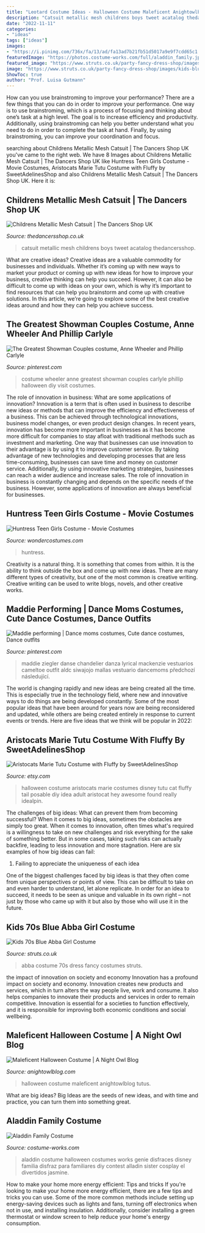 ```yaml
---
title: "Leotard Costume Ideas - Halloween Costume Maleficent Anightowlblog Tutus"
description: "Catsuit metallic mesh childrens boys tweet acatalog thedancersshop"
date: "2022-11-11"
categories:
- "ideas"
tags: ["ideas"]
images:
- "https://i.pinimg.com/736x/fa/13/ad/fa13ad7b21fb51d5017a9e9f7cdd65c1.jpg"
featuredImage: "https://photos.costume-works.com/full/aladdin_family.jpg"
featured_image: "https://www.struts.co.uk/party-fancy-dress-shop/images/kids-blue-70s-abba-costume_01.jpg"
image: "https://www.struts.co.uk/party-fancy-dress-shop/images/kids-blue-70s-abba-costume_01.jpg"
ShowToc: true
author: "Prof. Luisa Gutmann"
---
```



How can you use brainstroming to improve your performance?
There are a few things that you can do in order to improve your performance. One way is to use brainstroming, which is a process of focusing and thinking about one’s task at a high level. The goal is to increase efficiency and productivity. Additionally, using brainstroming can help you better understand what you need to do in order to complete the task at hand. Finally, by using brainstroming, you can improve your coordination and focus.

	

		
searching about Childrens Metallic Mesh Catsuit | The Dancers Shop UK you've came to the right web. We have 8 Images about Childrens Metallic Mesh Catsuit | The Dancers Shop UK like Huntress Teen Girls Costume - Movie Costumes, Aristocats Marie Tutu Costume with Fluffy by SweetAdelinesShop and also Childrens Metallic Mesh Catsuit | The Dancers Shop UK. Here it is:
		
    
## Childrens Metallic Mesh Catsuit | The Dancers Shop UK

<img loading=lazy src="http://thedancersshop.co.uk/acatalog/metallic-mesh-catsuit-boys-lrg.jpg" onerror="this.onerror=null;this.src='https://tse2.mm.bing.net/th?id=OIP.DQDkOtp7kylTx5d67rSHEQHaHa&amp;pid=15.1';" alt="Childrens Metallic Mesh Catsuit | The Dancers Shop UK">

_Source: thedancersshop.co.uk_

>catsuit metallic mesh childrens boys tweet acatalog thedancersshop. 

	

What are creative ideas?
Creative ideas are a valuable commodity for businesses and individuals. Whether it’s coming up with new ways to market your product or coming up with new ideas for how to improve your business, creative thinking can help you succeed. However, it can also be difficult to come up with ideas on your own, which is why it’s important to find resources that can help you brainstorm and come up with creative solutions. In this article, we’re going to explore some of the best creative ideas around and how they can help you achieve success.

    
## The Greatest Showman Couples Costume, Anne Wheeler And Phillip Carlyle

<img loading=lazy src="https://i.pinimg.com/736x/fa/13/ad/fa13ad7b21fb51d5017a9e9f7cdd65c1.jpg" onerror="this.onerror=null;this.src='https://tse2.mm.bing.net/th?id=OIP.evIsog1a-oIZ8H9L5SrlugHaJ3&amp;pid=15.1';" alt="The Greatest Showman Couples costume, Anne Wheeler and Phillip Carlyle">

_Source: pinterest.com_

>costume wheeler anne greatest showman couples carlyle phillip halloween diy visit costumes. 

	

The role of innovation in business: What are some applications of innovation?
Innovation is a term that is often used in business to describe new ideas or methods that can improve the efficiency and effectiveness of a business. This can be achieved through technological innovations, business model changes, or even product design changes. In recent years, innovation has become more important in businesses as it has become more difficult for companies to stay afloat with traditional methods such as investment and marketing. One way that businesses can use innovation to their advantage is by using it to improve customer service. By taking advantage of new technologies and developing processes that are less time-consuming, businesses can save time and money on customer service. Additionally, by using innovative marketing strategies, businesses can reach a wider audience and increase sales. The role of innovation in business is constantly changing and depends on the specific needs of the business. However, some applications of innovation are always beneficial for businesses.

    
## Huntress Teen Girls Costume - Movie Costumes

<img loading=lazy src="https://img.wondercostumes.com/products/17-3/huntress-teen-costume.jpg" onerror="this.onerror=null;this.src='https://tse4.mm.bing.net/th?id=OIP.uyMs8pa58_OYlOvoGGygegHaKX&amp;pid=15.1';" alt="Huntress Teen Girls Costume - Movie Costumes">

_Source: wondercostumes.com_

>huntress. 

	

Creativity is a natural thing. It is something that comes from within. It is the ability to think outside the box and come up with new ideas. There are many different types of creativity, but one of the most common is creative writing. Creative writing can be used to write blogs, novels, and other creative works.

    
## Maddie Performing | Dance Moms Costumes, Cute Dance Costumes, Dance Outfits

<img loading=lazy src="https://i.pinimg.com/736x/00/1f/ec/001fece6223133dd04b50c0329f783e4.jpg" onerror="this.onerror=null;this.src='https://tse1.mm.bing.net/th?id=OIP.S4yZ8dTfMK3TkTPhHT8vMQHaLu&amp;pid=15.1';" alt="Maddie performing | Dance moms costumes, Cute dance costumes, Dance outfits">

_Source: pinterest.com_

>maddie ziegler danse chandelier danza lyrical mackenzie vestuarios cameltoe outfit aldc siwajojo mallas vestuario dancemoms předchozí následující. 

	

The world is changing rapidly and new ideas are being created all the time. This is especially true in the technology field, where new and innovative ways to do things are being developed constantly. Some of the most popular ideas that have been around for years now are being reconsidered and updated, while others are being created entirely in response to current events or trends. Here are five ideas that we think will be popular in 2022:

    
## Aristocats Marie Tutu Costume With Fluffy By SweetAdelinesShop

<img loading=lazy src="https://img1.etsystatic.com/032/0/6353865/il_570xN.646897775_ja1p.jpg" onerror="this.onerror=null;this.src='https://tse3.mm.bing.net/th?id=OIP.SQY4BROBTsLFX_rYbRg2lQHaLn&amp;pid=15.1';" alt="Aristocats Marie Tutu Costume with Fluffy by SweetAdelinesShop">

_Source: etsy.com_

>halloween costume aristocats marie costumes disney tutu cat fluffy tail posable diy idea adult aristocat hey awesome found really idealpin. 

	

The challenges of big ideas: What can prevent them from becoming successful?
When it comes to big ideas, sometimes the obstacles are simply too great. When it comes to innovation, often times what's required is a willingness to take on new challenges and risk everything for the sake of something better. But in some cases, taking such risks can actually backfire, leading to less innovation and more stagnation. Here are six examples of how big ideas can fail:
1) Failing to appreciate the uniqueness of each idea

One of the biggest challenges faced by big ideas is that they often come from unique perspectives or points of view. This can be difficult to take on and even harder to understand, let alone replicate. In order for an idea to succeed, it needs to be seen as unique and valuable in its own right – not just by those who came up with it but also by those who will use it in the future.

    
## Kids 70s Blue Abba Girl Costume

<img loading=lazy src="https://www.struts.co.uk/party-fancy-dress-shop/images/kids-blue-70s-abba-costume_01.jpg" onerror="this.onerror=null;this.src='https://tse2.mm.bing.net/th?id=OIP.fh-NZO_rgFnPoLirB6CGvwHaKX&amp;pid=15.1';" alt="Kids 70s Blue Abba Girl Costume">

_Source: struts.co.uk_

>abba costume 70s dress fancy costumes struts. 

	

the impact of innovation on society and economy
Innovation has a profound impact on society and economy. Innovation creates new products and services, which in turn alters the way people live, work and consume. It also helps companies to innovate their products and services in order to remain competitive. Innovation is essential for a societies to function effectively, and it is responsible for improving both economic conditions and social wellbeing.

    
## Maleficent Halloween Costume | A Night Owl Blog

<img loading=lazy src="https://anightowlblog.com/wp-content/uploads/2014/10/Maleficent-Halloween-Costume-4.jpg" onerror="this.onerror=null;this.src='https://tse2.mm.bing.net/th?id=OIP.uKXEANUPt3WpWWIeZI4xXgHaLL&amp;pid=15.1';" alt="Maleficent Halloween Costume | A Night Owl Blog">

_Source: anightowlblog.com_

>halloween costume maleficent anightowlblog tutus. 

	

What are big ideas?
Big Ideas are the seeds of new ideas, and with time and practice, you can turn them into something great.

    
## Aladdin Family Costume

<img loading=lazy src="https://photos.costume-works.com/full/aladdin_family.jpg" onerror="this.onerror=null;this.src='https://tse1.mm.bing.net/th?id=OIP.F2fh6Cy_AQJqTeA46HrG-gHaJk&amp;pid=15.1';" alt="Aladdin Family Costume">

_Source: costume-works.com_

>aladdin costume halloween costumes works genie disfraces disney familia disfraz para familiares diy contest alladin sister cosplay el divertidos jasmine. 

	

How to make your home more energy efficient: Tips and tricks
If you're looking to make your home more energy efficient, there are a few tips and tricks you can use. Some of the more common methods include setting up energy-saving devices such as lights and fans, turning off electronics when not in use, and installing insulation. Additionally, consider installing a green thermostat or window screen to help reduce your home's energy consumption.


